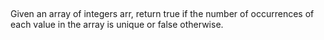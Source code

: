 <h2><a href="https://leetcode.com/problems/unique-number-of-occurrences/"></a></h2>
Given an array of integers arr, return true if the number of occurrences of each value in the array is unique or false otherwise.

 
